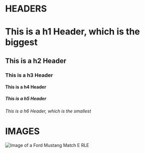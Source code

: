 # HEADERS
# This is  a h1 Header, which is the biggest
## This is a h2 Header
### This is a h3 Header
#### This is a h4 Header
##### This is a h5 Header
###### This is a h6 Header, which is the smallest

# IMAGES
![Image of a Ford Mustang Match E RLE](https://static.wikia.nocookie.net/rocketleague/images/8/8c/Ford_Mustang_Mach-E_RLE_body_icon.png/revision/latest?cb=20211209160814)

